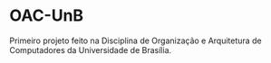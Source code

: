 # OAC-UnB
Primeiro projeto feito na Disciplina de Organização e Arquitetura de Computadores da Universidade de Brasília.
